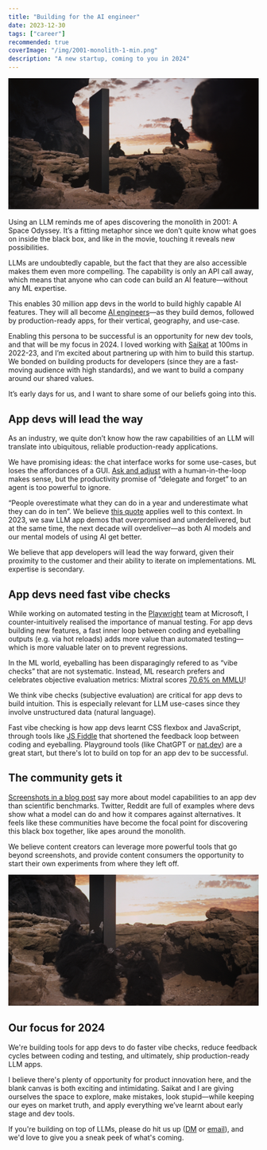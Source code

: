 ```yaml
---
title: "Building for the AI engineer"
date: 2023-12-30
tags: ["career"]
recommended: true
coverImage: "/img/2001-monolith-1-min.png"
description: "A new startup, coming to you in 2024"
---
```


![Monolith from 2001: A Space Odyssey](/img/2001-monolith-1.png)

Using an LLM reminds me of apes discovering the monolith in 2001: A Space Odyssey. It’s a fitting metaphor since we don’t quite know what goes on inside the black box, and like in the movie, touching it reveals new possibilities.

LLMs are undoubtedly capable, but the fact that they are also accessible makes them even more compelling. The capability is only an API call away, which means that anyone who can code can build an AI feature—without any ML expertise.

This enables 30 million app devs in the world to build highly capable AI features. They will all become [AI engineers](https://www.latent.space/p/ai-engineer)—as they build demos, followed by production-ready apps, for their vertical, geography, and use-case.

Enabling this persona to be successful is an opportunity for new dev tools, and that will be my focus in 2024. I loved working with [Saikat](https://www.linkedin.com/in/saikat-mitra-5b168924/) at 100ms in 2022-23, and I’m excited about partnering up with him to build this startup. We bonded on building products for developers (since they are a fast-moving audience with high standards), and we want to build a company around our shared values.

It’s early days for us, and I want to share some of our beliefs going into this.

## App devs will lead the way

As an industry, we quite don’t know how the raw capabilities of an LLM will translate into ubiquitous, reliable production-ready applications.

We have promising ideas: the chat interface works for some use-cases, but loses the affordances of a GUI. [Ask and adjust](https://thezbook.com/ask-adjust-the-future-of-productivity-interfaces) with a human-in-the-loop makes sense, but the productivity promise of “delegate and forget” to an agent is too powerful to ignore.

“People overestimate what they can do in a year and underestimate what they can do in ten”. We believe [this quote](https://www.goodreads.com/quotes/302999-most-people-overestimate-what-they-can-do-in-one-year) applies well to this context. In 2023, we saw LLM app demos that overpromised and underdelivered, but at the same time, the next decade will overdeliver—as both AI models and our mental models of using AI get better.

We believe that app developers will lead the way forward, given their proximity to the customer and their ability to iterate on implementations. ML expertise is secondary.

## App devs need fast vibe checks

While working on automated testing in the [Playwright](https://github.com/microsoft/playwright) team at Microsoft, I counter-intuitively realised the importance of manual testing. For app devs building new features, a fast inner loop between coding and eyeballing outputs (e.g. via hot reloads) adds more value than automated testing—which is more valuable later on to prevent regressions.

In the ML world, eyeballing has been disparagingly refered to as “vibe checks” that are not systematic. Instead, ML research prefers and celebrates objective evaluation metrics: Mixtral scores [70.6% on MMLU](https://mistral.ai/news/mixtral-of-experts/)!

We think vibe checks (subjective evaluation) are critical for app devs to build intuition. This is especially relevant for LLM use-cases since they involve unstructured data (natural language).

Fast vibe checking is how app devs learnt CSS flexbox and JavaScript, through tools like [JS Fiddle](https://jsfiddle.net/) that shortened the feedback loop between coding and eyeballing. Playground tools (like ChatGPT or [nat.dev](https://github.com/nat/openplayground)) are a great start, but there's lot to build on top for an app dev to be successful.

## The community gets it

[Screenshots in a blog post](https://blog.roboflow.com/first-impressions-with-google-gemini/) say more about model capabilities to an app dev than scientific benchmarks. Twitter, Reddit are full of examples where devs show what a model can do and how it compares against alternatives. It feels like these communities have become the focal point for discovering this black box together, like apes around the monolith.

We believe content creators can leverage more powerful tools that go beyond screenshots, and provide content consumers the opportunity to start their own experiments from where they left off.

![Monolith from 2001: A Space Odyssey](/img/2001-monolith-2.png)

## Our focus for 2024

We're building tools for app devs to do faster vibe checks, reduce feedback cycles between coding and testing, and ultimately, ship production-ready LLM apps.

I believe there's plenty of opportunity for product innovation here, and the blank canvas is both exciting and intimidating. Saikat and I are giving ourselves the space to explore, make mistakes, look stupid—while keeping our eyes on market truth, and apply everything we’ve learnt about early stage and dev tools.

If you're building on top of LLMs, please do hit us up ([DM](https://twitter.com/arjunattam) or [email](mailto:arjun@attam.in)), and we'd love to give you a sneak peek of what's coming.
